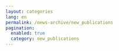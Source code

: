 ```yaml
---
layout: categories
lang: en
permalink: /news-archive/new_publications
pagination: 
  enabled: true
  category: new_publications
---
```

